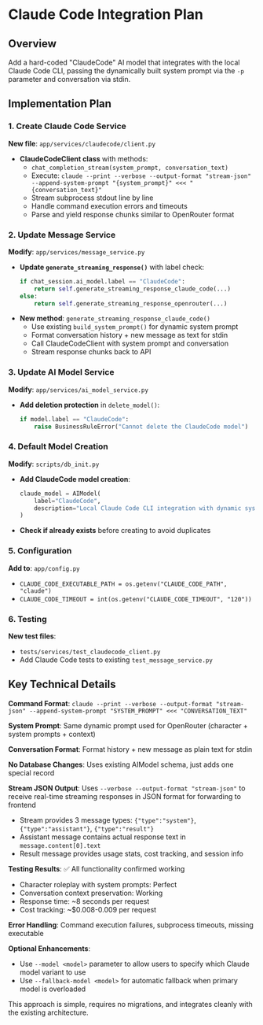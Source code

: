 # Claude Code Integration Plan

## Overview
Add a hard-coded "ClaudeCode" AI model that integrates with the local Claude Code CLI, passing the dynamically built system prompt via the `-p` parameter and conversation via stdin.

## Implementation Plan

### 1. Create Claude Code Service
**New file**: `app/services/claudecode/client.py`
- **ClaudeCodeClient class** with methods:
  - `chat_completion_stream(system_prompt, conversation_text)` 
  - Execute: `claude --print --verbose --output-format "stream-json" --append-system-prompt "{system_prompt}" <<< "{conversation_text}"`
  - Stream subprocess stdout line by line
  - Handle command execution errors and timeouts
  - Parse and yield response chunks similar to OpenRouter format

### 2. Update Message Service
**Modify**: `app/services/message_service.py`
- **Update `generate_streaming_response()`** with label check:
  ```python
  if chat_session.ai_model.label == "ClaudeCode":
      return self.generate_streaming_response_claude_code(...)
  else:
      return self.generate_streaming_response_openrouter(...)
  ```
- **New method**: `generate_streaming_response_claude_code()`
  - Use existing `build_system_prompt()` for dynamic system prompt
  - Format conversation history + new message as text for stdin
  - Call ClaudeCodeClient with system prompt and conversation
  - Stream response chunks back to API

### 3. Update AI Model Service
**Modify**: `app/services/ai_model_service.py`
- **Add deletion protection** in `delete_model()`:
  ```python
  if model.label == "ClaudeCode":
      raise BusinessRuleError("Cannot delete the ClaudeCode model")
  ```

### 4. Default Model Creation
**Modify**: `scripts/db_init.py`
- **Add ClaudeCode model creation**:
  ```python
  claude_model = AIModel(
      label="ClaudeCode",
      description="Local Claude Code CLI integration with dynamic system prompts"
  )
  ```
- **Check if already exists** before creating to avoid duplicates

### 5. Configuration
**Add to**: `app/config.py`
- `CLAUDE_CODE_EXECUTABLE_PATH = os.getenv("CLAUDE_CODE_PATH", "claude")`
- `CLAUDE_CODE_TIMEOUT = int(os.getenv("CLAUDE_CODE_TIMEOUT", "120"))`

### 6. Testing
**New test files**:
- `tests/services/test_claudecode_client.py`
- Add Claude Code tests to existing `test_message_service.py`

## Key Technical Details

**Command Format**: `claude --print --verbose --output-format "stream-json" --append-system-prompt "SYSTEM_PROMPT" <<< "CONVERSATION_TEXT"`

**System Prompt**: Same dynamic prompt used for OpenRouter (character + system prompts + context)

**Conversation Format**: Format history + new message as plain text for stdin

**No Database Changes**: Uses existing AIModel schema, just adds one special record

**Stream JSON Output**: Uses `--verbose --output-format "stream-json"` to receive real-time streaming responses in JSON format for forwarding to frontend
- Stream provides 3 message types: `{"type":"system"}`, `{"type":"assistant"}`, `{"type":"result"}`
- Assistant message contains actual response text in `message.content[0].text`
- Result message provides usage stats, cost tracking, and session info

**Testing Results**: ✅ All functionality confirmed working
- Character roleplay with system prompts: Perfect
- Conversation context preservation: Working  
- Response time: ~8 seconds per request
- Cost tracking: ~$0.008-0.009 per request

**Error Handling**: Command execution failures, subprocess timeouts, missing executable

**Optional Enhancements**: 
- Use `--model <model>` parameter to allow users to specify which Claude model variant to use
- Use `--fallback-model <model>` for automatic fallback when primary model is overloaded

This approach is simple, requires no migrations, and integrates cleanly with the existing architecture.